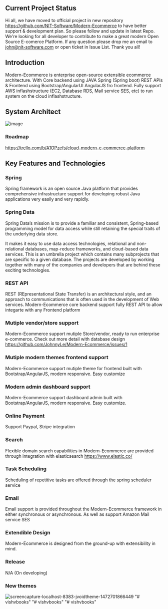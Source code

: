 ## Current Project Status

Hi all, we have moved to official project in new repository https://github.com/NIT-Software/Modern-Ecommerce to have better support & development plan. So please follow and update in latest Repo. We're looking for all developer to contribute to make a great modern Open Source E-comerce Platform. If any question please drop me an email to john@nit-software.com or open ticket in Issue List. Thank you all! 


## Introduction 

Modern-Ecommerce is enterprise open-source extensible ecommerce architecture. With Core backend using JAVA Spring (Spring boot) REST APIs & Frontend using Bootstrap/AngularUI AngularJS fro frontend. Fully support AWS inflashstructure (EC2, Database RDS, Mail service SES, etc) to run system on the cloud inflashstructure.

## System Architect
![image](https://cloud.githubusercontent.com/assets/1794584/19210154/073a9c9e-8d45-11e6-9da5-6db3170b3833.png)

### Roadmap
https://trello.com/b/A1OPzefs/cloud-modern-e-commerce-platform

## Key Features and Technologies  

### Spring 
Spring framework is an open source Java platform that provides comprehensive infrastructure support for developing robust Java applications very easily and very rapidly.

### Spring Data
Spring Data’s mission is to provide a familiar and consistent, Spring-based programming model for data access while still retaining the special traits of the underlying data store. 

It makes it easy to use data access technologies, relational and non-relational databases, map-reduce frameworks, and cloud-based data services. This is an umbrella project which contains many subprojects that are specific to a given database. The projects are developed by working together with many of the companies and developers that are behind these exciting technologies.

### REST API
REST (REpresentational State Transfer) is an architectural style, and an approach to communications that is often used in the development of Web services. Modern-Ecommerce core backend support fully REST API to allow integarte with any Frontend platform

### Mutiple vendor/store support
Modern-Ecommerce support mutiple Store/vendor, ready to run enterprise e-commerce. Check out more detail with database design https://github.com/JohnnyLe/Modern-Ecommerce/issues/1

### Mutiple modern themes frontend support
Modern-Ecommerce support mutiple theme for frontend built with Bootstrap/AngularJS, modern responsive. Easy customize

### Modern admin dashboard support
Modern-Ecommerce support dashboard admin built with Bootstrap/AngularJS, modern responsive. Easy customize.

### Online Payment
Support Paypal, Stripe integration


### Search
Flexible domain search capabilities in Modern-Ecommerce are provided through integration
with elasticsearch https://www.elastic.co/

### Task Scheduling
Scheduling of repetitive tasks are offered through the spring scheduler service

### Email
Email support is provided throughout the Modern-Ecommerce framework in either synchronous 
or asynchronous. As well as support Amazon Mail service SES

### Extendible Design
Modern-Ecommerce is designed from the ground-up with extensibility in mind. 

### Release
N/A (On developing)

### New themes
![screencapture-localhost-8383-jvoidtheme-1472701866449](https://cloud.githubusercontent.com/assets/1794584/18154950/2c02b126-7033-11e6-9158-cd0daca7b0aa.png)
"# vishvbooks" 
"# vishvbooks" 
"# vishvbooks" 
